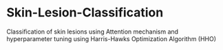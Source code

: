 # Skin-Lesion-Classification
Classification of skin lesions using Attention mechanism and hyperparameter tuning using Harris-Hawks Optimization Algorithm (HHO)
